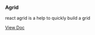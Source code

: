 ### Agrid

react agrid is a help to quickly build a grid

[View Doc](https://5f85ff32f322ef002216c8a0-zzgtbkcfye.chromatic.com/?path=/story/example-agrid--simple)
